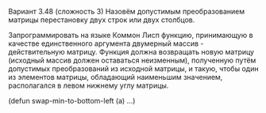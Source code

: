 Вариант 3.48 (сложность 3)
Назовём допустимым преобразованием матрицы перестановку двух строк или двух столбцов.

Запрограммировать на языке Коммон Лисп функцию, принимающую в качестве единственного аргумента двумерный массив - действительную матрицу. Функция должна возвращать новую матрицу (исходный массив должен оставаться неизменным), полученную путём допустимых преобразований из исходной матрицы, и такую, чтобы один из элементов матрицы, обладающий наименьшим значением, располагался в левом нижнему углу матрицы.

(defun swap-min-to-bottom-left (a)
  ...)
